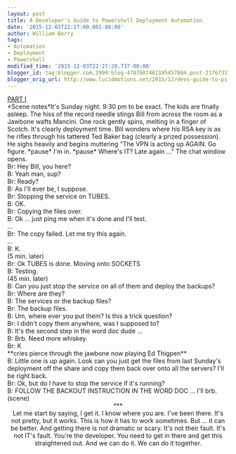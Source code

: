 ```yaml
---
layout: post
title: A Developer's Guide to Powershell Deployment Automation
date: '2015-12-03T22:27:00.001-08:00'
author: William Berry
tags:
- Automation
- Deployment
- Powershell
modified_time: '2015-12-03T22:27:28.737-08:00'
blogger_id: tag:blogger.com,1999:blog-4707687462195457004.post-2176731761040825375
blogger_orig_url: http://www.lucidmotions.net/2015/12/devs-guide-to-ps-deployment-pt1.html
---
```


<div><u>PART I</u><div> 
<div>*Scene notes*It's Sunday night.  9:30 pm to be exact. The kids are 
finally asleep. The hiss of the record needle stings Bill from across the room 
as a Jawbone wafts Mancini.  One rock gently spins, melting in a finger of 
Scotch.  It's clearly deployment time.  Bill wonders where his RSA key is as 
he rifles through his tattered Ted Baker bag (clearly a prized possession).  
He sighs heavily and begins muttering "The VPN is acting up AGAIN.  Go figure. 
*pause*  I'm in.  *pause* Where's IT? Late again ..." The chat window opens. 
<div> 
<div>Br:     Hey Bill, you here?<div>B:      Yeah man, sup?<div>Br:     
Ready?<div>B:      As I'll ever be, I suppose.<div>Br:     Stopping the 
service on TUBES.<div>B:      OK.<div>Br:     Copying the files over.<div>B:   
   Ok ... just ping me when it's done and I'll test.<div>...<div>Br:     The 
copy failed.  Let me try this again.<div>...<div>B:       K.<div> 
<div>(5 min. later)<div>Br:     Ok TUBES is done.  Moving onto SOCKETS<div>B:  
    Testing.<div> 
<div>(45 min. later)<div>B:      Can you just stop the service on all of them 
and deploy the backups?<div>Br:     Where are they? <div>B:      The services 
or the backup files?<div>Br:     The backup files.<div>B:      Um, where ever 
you put them?  Is this a trick question?<div>Br:     I didn't copy them 
anywhere, was I supposed to?<div>B:      It's the second step in the word doc 
dude ... <div>B:      Brb.  Need more whiskey. <div>Br:     K <div>**cries 
pierce through the jawbone now playing Ed Thigpen**<div>B:      Little one is 
up again.  Look can you just get the files from last Sunday's deployment off 
the share and copy them back over onto all the servers?  I'll be right 
back.<div>Br:     Ok, but do I have to stop the service if it's 
running?<div>B:      FOLLOW THE BACKOUT INSTRUCTION IN THE WORD DOC ... I'll 
brb.<div>(scene) <div> 
<div style="text-align: center;">***<div> 
<div>Let me start by saying, I get it.  I know where you are.  I've been 
there.  It's not pretty, but it works.   This is how it has to work sometimes. 
 But ... it can be better.  And getting there is not dramatic or scary.  It's 
not their fault.  It's not IT's fault.  You're the developer.  You need to get 
in there and get this straightened out.  And we can do it.  We can do it 
together. 